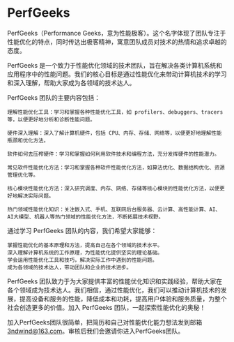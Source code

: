 # PerfGeeks


PerfGeeks（Performance Geeks，意为性能极客）。这个名字体现了团队专注于性能优化的特点，同时传达出极客精神，寓意团队成员对技术的热情和追求卓越的态度。

PerfGeeks 是一个致力于性能优化领域的技术团队，旨在解决各类计算机系统和应用程序中的性能问题。我们的核心目标是通过性能优化来带动计算机技术的学习和深入理解，帮助大家成为各领域的技术达人。


PerfGeeks 团队的主要内容包括：

    理解性能优化工具：学习和掌握各种性能优化工具，如 profilers、debuggers、tracers 等，以便更好地分析和诊断性能问题。

    硬件深入理解：深入了解计算机硬件，包括 CPU、内存、存储、网络等，以便更好地理解性能瓶颈和优化方法。

    软件如何去压榨硬件：学习和掌握如何利用软件技术和编程方法，充分发挥硬件的性能潜力。

    常见软件性能优化方法：学习和掌握各种软件性能优化方法，如算法优化、数据结构优化、资源管理优化等。

    核心模块性能优化方法：深入研究调度、内存、网络、存储等核心模块的性能优化方法，以便更好地解决实际问题。

    热门领域性能优化知识：关注嵌入式、手机、互联网后台服务器、云计算、高性能计算、AI、AI大模型、机器人等热门领域的性能优化方法，不断拓展技术视野。


通过学习 PerfGeeks 团队的内容，我们希望大家能够：

    掌握性能优化的基本原理和方法，提高自己在各个领域的技术水平。
    深入理解计算机系统的工作原理，为性能优化提供坚实的理论基础。
    学会运用性能优化工具和技巧，解决实际工作中遇到的性能问题。
    成为各领域的技术达人，带动团队和企业的技术进步。

PerfGeeks 团队致力于为大家提供丰富的性能优化知识和实践经验，帮助大家在各个领域成为技术达人。我们相信，通过性能优化，我们可以推动计算机技术的发展，提高设备和服务的性能，降低成本和功耗，提高用户体验和服务质量，为整个社会创造更多的价值。加入 PerfGeeks 团队，一起探索性能优化的奥秘！

加入PerfGeeks团队很简单，把简历和自己对性能优化能力想法发到邮箱 3ndwind@163.com。审核后我们会邀请你进入PerfGeeks团队。
